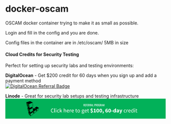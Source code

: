 # docker-oscam
OSCAM docker container trying to make it as small as possible.

Login and fill in the config and you are done.

Config files in the container are in /etc/oscam/
5MB in size

#### Cloud Credits for Security Testing
Perfect for setting up security labs and testing environments:

**DigitalOcean** - Get $200 credit for 60 days when you sign up and add a payment method  
[![DigitalOcean Referral Badge](https://web-platforms.sfo2.cdn.digitaloceanspaces.com/WWW/Badge%203.svg)](https://www.digitalocean.com/?refcode=e22bbff5f6f1&utm_campaign=Referral_Invite&utm_medium=Referral_Program&utm_source=badge)

**Linode** - Great for security lab setups and testing infrastructure  
[![Linode Referral Badge](https://github.com/pry0cc/axiom/blob/3e8dca3d58a02dc71778492a1fe077e769f93edd/screenshots/Referrals/Linode-referral.png)](https://www.linode.com/lp/refer/?r=f359e3680225dbea12417cec5cb672686febc053)
